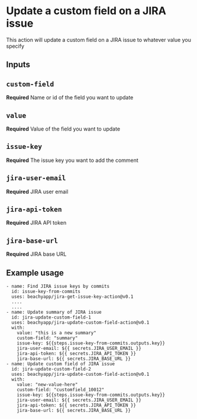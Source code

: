 # Update a custom field on a JIRA issue

This action will update a custom field on a JIRA issue to whatever value you specify

## Inputs

## `custom-field`

**Required** Name or id of the field you want to update

## `value`

**Required** Value of the field you want to update

## `issue-key`

**Required** The issue key you want to add the comment

## `jira-user-email`

**Required** JIRA user email

## `jira-api-token`

**Required** JIRA API token

## `jira-base-url`

**Required** JIRA base URL

## Example usage

```
- name: Find JIRA issue keys by commits
  id: issue-key-from-commits
  uses: beachyapp/jira-get-issue-key-action@v0.1
  ....
  ....
- name: Update summary of JIRA issue
  id: jira-update-custom-field-1
  uses: beachyapp/jira-update-custom-field-action@v0.1
  with:
    value: "this is a new summary"
    custom-field: "summary"
    issue-key: ${{steps.issue-key-from-commits.outputs.key}}
    jira-user-email: ${{ secrets.JIRA_USER_EMAIL }}
    jira-api-token: ${{ secrets.JIRA_API_TOKEN }}
    jira-base-url: ${{ secrets.JIRA_BASE_URL }}
- name: Update custom field of JIRA issue
  id: jira-update-custom-field-2
  uses: beachyapp/jira-update-custom-field-action@v0.1
  with:
    value: "new-value-here"
    custom-field: "customfield_10012"
    issue-key: ${{steps.issue-key-from-commits.outputs.key}}
    jira-user-email: ${{ secrets.JIRA_USER_EMAIL }}
    jira-api-token: ${{ secrets.JIRA_API_TOKEN }}
    jira-base-url: ${{ secrets.JIRA_BASE_URL }}
```
